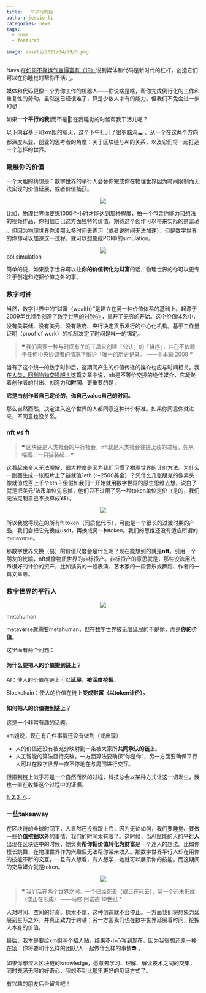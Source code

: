 ```yaml
---
title: 一个平行的我
author: jessie-li
categories: news
tags:
  - home
  - featured
 
image: assets/2021/04/29/5.png
---
```

Naval在[如何不靠运气变得富有（19）](http://mp.weixin.qq.com/s?__biz=MzU5NjQxNzQ3Mw==&mid=2247485097&idx=1&sn=4ddb5c45dfd67dda172a736101590d61&chksm=fe624807c915c111679bd0ee4b6448e9c8c61675e72e1610f41a12974aa043e5853fb6bfdbf2&scene=21#wechat_redirect&fileGuid=KkkYkJyKGH9x8cwg)说到媒体和代码是新时代的杠杆，创造它们可以在你睡觉时帮你干活儿。

媒体和代码更像一个为你工作的机器人——你说啥是啥，帮你完成例行化的工作和重复性的劳动。虽然这已经很难了，算是少数人才有的能力。但我们不免会进一步幻想：

如果**一个平行的我**(而不是🤖️)在我睡觉的时候帮我干活儿呢？

以下内容基于和xm姐的聊天，这个下午打开了很多脑洞🕳️ 。从一个在这两个方向都深度从业、创业的思考者的角度：关于区块链与AI的关系，以及它们将一起打造一个怎样的世界。

### 延展你的价值

一个大胆的猜想是：数字世界的平行人会替你完成你在物理世界因为时间限制而无法实现的价值延展，或者价值捕获。

<div align=center><img src="/assets/2021/04/29/2.png"/></div>

比如，物理世界你要练1000个小时才能达到那种程度，拍一个包含你能力和想法的视频作品，你相信自己这方面独特的价值、期待这个创作可以带来实际的财富💰 。但因为物理世界你没那么多时间去练习（或者说时间无法加速），但是数字世界的你却可以加速这一过程，就可以想象成POI中的simulation。

<div align=center><img src="/assets/2021/04/29/3.png"/></div>poi simulation

简单的说，如果数字世界可以让**你的价值转化为财富**的话，物理世界的你可以更专注于创造和挖掘价值之外的事。

### 数字时钟

当然，数字世界中的“财富（wealth）”是建立在另一种价值体系的基础上。起源于2009年比特币创造了[数字世界的时钟🕤 ](http://mp.weixin.qq.com/s?__biz=MzIwODA3NDI5MA==&mid=2652531732&idx=1&sn=85fd04fadf3f2a36c22a2fa8389c89b0&chksm=8ce66f49bb91e65f5d42b628c597d8a550d3959f88ce6df7d19cec8eca038914060a820d7bd3&scene=21#wechat_redirect&fileGuid=KkkYkJyKGH9x8cwg)，揭开了无穷的开始。这个价值体系中，没有美联储、没有美元、没有政府、央行决定货币发行的中心化机构。基于工作量证明（proof of work）的机制决定了时间是唯一的锚定。

>**❝**
>我们需要一种与时间有关的工具来创建「公认」的「排序」，并在不依赖于任何中央协调者的情况下维护「唯一的历史记录。
>——中本聪 2009
>❞

当有了这个统一的数字时钟后，这期间产生的价值传递的媒介也应与时间相关。我在[人类，回到物物交换吧！](http://mp.weixin.qq.com/s?__biz=MzU5NjQxNzQ3Mw==&mid=2247485324&idx=1&sn=823a31c533d989d2db4e29f6cbb03b28&chksm=fe624922c915c034509add88d20010a45445ffceeba632e89ec877ee4a1634231b68b190e880&scene=21#wechat_redirect&fileGuid=KkkYkJyKGH9x8cwg)这篇文章中说，nft是不等价交换的绝佳媒介，它凝聚着创作者的付出、创造力和**时间**，更重要的是，

**它是由创作者自己定价的，你自己value自己的时间。**

那么自然而然，决定进入这个世界的人都同意这种计价标准。如果你同意你就进来，不同意也没关系。

### nft vs ft

>**❝**
>区块链是人类社会的平行社会，nft就是人类社会往链上装的过程。先从一幅画、一只猫装起...
>❞

这看起来令人无法理解，很大程度是因为我们习惯了物理世界的计价方法。为什么一副画生成一张照片上了链就值1eth (～2500美金）？凭什么几张朋克的像素头像就值成百上千个eth？但假如我们一开始就用数字世界的原生思维去想，说白了就是把美元/法币单位先忘掉，他们只不过用了另一种token单位定价（是的，我们无法克制自己不换算成¥$）。

<div align=center><img src="/assets/2021/04/29/4.png"/></div>

所以我觉得现在的所有ft token（同质化代币），可能是一个很长的过渡时期的产品，我们会把它先换成usdt，再换成另一种token。我们的思维还没有适应所谓的metaverse。

那数字世界交换（易）的价值尺度会是什么呢？现在能想到的就是**nft**。引用一个朋友的比喻，nft就像物质世界的非标资产。非标资产的意思就是，那些没法用法币很好的计价的资产，比如演员的一段表演、艺术家的一段音乐或舞蹈、作者的一篇文章等。

### 数字世界的平行人

<div align=center><img src="/assets/2021/04/29/5.png"/></div>

metahuman

metaverse就需要metahuman，但在数字世界被无限延展的不是你，而是**你的价值**。

这里面有两个问题：

#### 为什么要把人的价值搬到链上？

AI：使人的价值在链上可以**延展，被深度挖掘**。

Blockchain：使人的价值在链上**变成财富（以token计价）。**

#### 如何把人的价值搬到链上？

这是一个非常有趣的话题。

xm姐说，现在有几件事情还没有做到（或出现）

* 人的价值还没有被充分映射到一条被大家所**共同承认的链**上。
* 人工智能的算法亟待突破。一方面算法要确保“你是你”，另一方面要确保平行人可以在数字世界一直不停地在与周围进行交互。

但搬到链上似乎将是一个自然而然的过程，科技总会以某种方式让这一切发生，我也一直在收集这个过程中的证据。

[1](http://mp.weixin.qq.com/s?__biz=MzU5NjQxNzQ3Mw==&mid=2247486078&idx=1&sn=7400a9719afa9ffd50007b41721a7eba&chksm=fe6244d0c915cdc6f2a0a5a1efab5ff9bb3d445e2553ae99f076f10145fc28a592dcf81571c1&scene=21#wechat_redirect&fileGuid=KkkYkJyKGH9x8cwg),[ 2](http://mp.weixin.qq.com/s?__biz=MzU5NjQxNzQ3Mw==&mid=2247484747&idx=1&sn=862999539b5ff6389538ed00341cdcdb&chksm=fe624be5c915c2f30dd2d19d1cffd0173f7f81569949c166730cc603326bb421ce05a53ae295&scene=21#wechat_redirect&fileGuid=KkkYkJyKGH9x8cwg),[3](http://mp.weixin.qq.com/s?__biz=MzU5NjQxNzQ3Mw==&mid=2247484712&idx=1&sn=ed67702bb9e9799adccd77f92beb7e60&chksm=fe624b86c915c290fcf698f3132430c1c4c98f6e036701d7907b43926c104c7cb8a4c4bcc6a4&scene=21#wechat_redirect&fileGuid=KkkYkJyKGH9x8cwg),[ 4](http://mp.weixin.qq.com/s?__biz=MzU5NjQxNzQ3Mw==&mid=2247485912&idx=1&sn=731321ae4c7c96e99da9af364ce7fbc6&chksm=fe624776c915ce609da3dc875d1b842e9aed4bfdf3812bdc4460a3b5290321994cc1df7dd0c4&scene=21#wechat_redirect&fileGuid=KkkYkJyKGH9x8cwg)...

### 一些takeaway

在区块链的全球时间下，人显然还没有跟上它，因为无论如何，我们要睡觉、要做一些**价值挖掘以外**的事情，我们的时间太有限了。这时候，当AI赋能的人的**平行人**出现在区块链中的时候，她负责**帮你把价值转化为财富**是一个迷人的想法。比如你擅长跳舞，在物理世界作为兴趣但无法帮你带来收入。那数字世界平行人却在用你的技能不断的交互，一旦有人想看，有人想学，她就可以展示你的技能。而这期间的交易媒介就是token。

<div align=center><img src="/assets/2021/04/29/6.png"/></div>

>**❝**
>我们活在两个世界之间，一个已经死去（或正在死去），另一个还未形成（或正在形成） ——马修·阿诺德 19世纪
>❞

人对时间、空间的好奇、探索不熄，这种创造就不会停止。一方面我们将想象力延展到星际之外，并真正致力于跨越；另一方面我们也在数字世界延展着时间，挖掘人本身的价值。

最后，我本是要给xm姐写个招人贴，结果不小心写到现在。因为我很想还原一种[在场](http://mp.weixin.qq.com/s?__biz=MzU5NjQxNzQ3Mw==&mid=2247486137&idx=1&sn=d87f48e3fd7295e3f0fdcae388be9997&chksm=fe624417c915cd0177d511282d18e167f9c5841cd5214073d3e6e5b23315cfe5205ffaa18329&scene=21#wechat_redirect&fileGuid=KkkYkJyKGH9x8cwg)：你将要和什么样的团队/人一起做什么样的事情👽 。

如果你想深入区块链的knowledge，愿意去学习、理解、解读技术之间的交集，同时充满无限的好奇心，我想不到比[那里](http://mp.weixin.qq.com/s?__biz=MzUyMjc4NTM4NA==&mid=2247484887&idx=1&sn=cbcde27b1c3e259a3b16ca4a6a25967d&chksm=f9c7c2d0ceb04bc6aac897c9c5b2995ddb71a0371f3b1fd260311378247f7c5933dc54bc8814&scene=21#wechat_redirect&fileGuid=KkkYkJyKGH9x8cwg)更好的见证方式了。

有兴趣的朋友后台留言吧！

